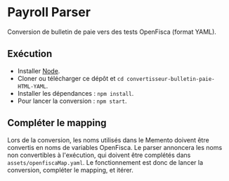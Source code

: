 # Payroll Parser

Conversion de bulletin de paie vers des tests OpenFisca (format YAML).

## Exécution

- Installer [Node](https://nodejs.org).
- Cloner ou télécharger ce dépôt et `cd convertisseur-bulletin-paie-HTML-YAML`.
- Installer les dépendances : `npm install`.
- Pour lancer la conversion : `npm start`.


## Compléter le mapping

Lors de la conversion, les noms utilisés dans le Memento doivent être convertis en noms de variables OpenFisca.
Le parser annoncera les noms non convertibles à l'exécution, qui doivent être complétés dans `assets/openfiscaMap.yaml`.
Le fonctionnement est donc de lancer la conversion, compléter le mapping, et itérer.

